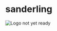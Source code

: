 # sanderling
![Logo](https://raw.githubusercontent.com/elmar-chen/sanderling/master/sanderling-logo.png)
not yet ready
